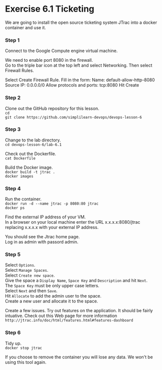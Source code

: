 # Exercise 6.1 Ticketing

We are going to install the open source ticketing system JTrac into a docker container and use it.

### Step 1

Connect to the Google Compute engine virtual machine.

We need to enable port 8080 in the firewall.  
Go to the triple bar icon at the top left and select Networking. Then select Firewall Rules.

Select Create Firewall Rule.
Fill in the form:
Name: default-allow-http-8080
Source IP: 0.0.0.0/0
Allow protocols and ports: tcp:8080
Hit Create

### Step 2

Clone out the GitHub repository for this lesson.  
`cd`  
`git clone https://github.com/simplilearn-devops/devops-lesson-6`  

### Step 3

Change to the lab directory.  
`cd devops-lesson-6/lab-6.1`  

Check out the Dockerfile.  
`cat Dockerfile`  

Build the Docker image.  
`docker build -t jtrac .`  
`docker images`  

### Step 4

Run the container.  
`docker run -d --name jtrac -p 8080:80 jtrac`  
`docker ps`  

Find the external IP address of your VM.  
In a browser on your local machine enter the URL x.x.x.x:8080/jtrac replacing
x.x.x.x with your external IP address.

You should see the Jtrac home page.  
Log in as admin with passord admin.

### Step 5

Select `Options`.  
Select `Manage Spaces`.  
Select `Create new space`.  
Give the space a `Display Name`, `Space Key` and `Description` and hit `Next`.  
The `Space Key` must be only upper case letters.  
Select `Next` and then `Save`.  
Hit `Allocate` to add the admin user to the space.  
Create a new user and allocate it to the space.  

Create a few issues. Try out features on the application. It should be fairly intuative.
Check out this Web page for more information `http://jtrac.info/doc/html/features.html#features-dashboard`  

### Step 6

Tidy up.  
`docker stop jtrac`  

If you choose to remove the container you will lose any data. We won't be using this tool again.

